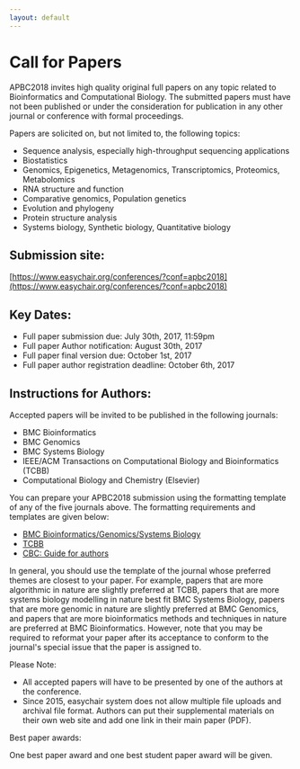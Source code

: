 ```yaml
---
layout: default
---
```

# Call for Papers

APBC2018 invites high quality original full papers on any topic related to Bioinformatics and Computational Biology. The submitted papers must have not been published or under the consideration for publication in any other journal or conference with formal proceedings.

Papers are solicited on, but not limited to, the following topics:

* Sequence analysis, especially high-throughput sequencing applications
* Biostatistics
* Genomics, Epigenetics, Metagenomics, Transcriptomics, Proteomics, Metabolomics
* RNA structure and function
* Comparative genomics, Population genetics
* Evolution and phylogeny
* Protein structure analysis
* Systems biology, Synthetic biology, Quantitative biology

## Submission site:

[https://www.easychair.org/conferences/?conf=apbc2018](https://www.easychair.org/conferences/?conf=apbc2018)

## Key Dates:

* Full paper submission due: July 30th, 2017, 11:59pm
* Full paper Author notification: August 30th, 2017
* Full paper final version due: October 1st, 2017
* Full paper author registration deadline: October 6th, 2017

## Instructions for Authors:

Accepted papers will be invited to be published in the following journals:

* BMC Bioinformatics
* BMC Genomics
* BMC Systems Biology
* IEEE/ACM Transactions on Computational Biology and Bioinformatics (TCBB)
* Computational Biology and Chemistry (Elsevier)

You can prepare your APBC2018 submission using the formatting template of any of the five journals above. The formatting requirements and templates are given below:

* [BMC Bioinformatics/Genomics/Systems Biology](http://www.cs.cityu.edu.hk/~shuaicli/apbc2017/contents/InstructionsForAuthors-BMC.pdf)
* [TCBB](http://www.cs.cityu.edu.hk/~shuaicli/apbc2017/contents/InstructionsForAuthors-TCBB.pdf)
* [CBC: Guide for authors](https://www.elsevier.com/journals/computational-biology-and-chemistry/1476-9271/guide-for-authors)

In general, you should use the template of the journal whose preferred themes are closest to your paper. For example, papers that are more algorithmic in nature are slightly preferred at TCBB, papers that are more systems biology modelling in nature best fit BMC Systems Biology, papers that are more genomic in nature are slightly preferred at BMC Genomics, and papers that are more bioinformatics methods and techniques in nature are preferred at BMC Bioinformatics. However, note that you may be required to reformat your paper after its acceptance to conform to the journal's special issue that the paper is assigned to.

Please Note:

* All accepted papers will have to be presented by one of the authors at the conference.
* Since 2015, easychair system does not allow multiple file uploads and archival file format. Authors can put their supplemental materials on their own web site and add one link in their main paper (PDF).

Best paper awards:

One best paper award and one best student paper award will be given.
